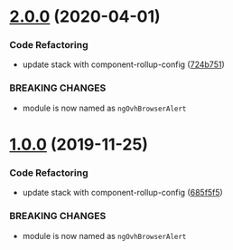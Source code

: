 # [2.0.0](https://github.com/ovh/manager/compare/@ovh-ux/ng-ovh-browser-alert@1.0.0...@ovh-ux/ng-ovh-browser-alert@2.0.0) (2020-04-01)


### Code Refactoring

* update stack with component-rollup-config ([724b751](https://github.com/ovh/manager/commit/724b751c7a5adafff7f0ce34de7374aceeaf04e2))


### BREAKING CHANGES

* module is now named as `ngOvhBrowserAlert`



# [1.0.0](https://github.com/ovh-ux/ng-ovh-browser-alert/compare/0.0.6...1.0.0) (2019-11-25)


### Code Refactoring

* update stack with component-rollup-config ([685f5f5](https://github.com/ovh-ux/ng-ovh-browser-alert/commit/685f5f55ae6d7be404bcf2221e08cd5272b23d4b))


### BREAKING CHANGES

* module is now named as `ngOvhBrowserAlert`



